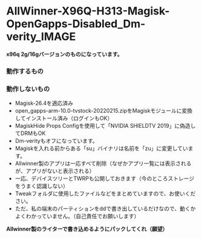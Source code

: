 # AllWinner-X96Q-H313-Magisk-OpenGapps-Disabled_Dm-verity_IMAGE
**x96q 2g/16gバージョンのものになっています。**
### 動作するもの


### 動作しないもの

* Magisk-26.4を適応済み
* open_gapps-arm-10.0-tvstock-20220215.zipをMagiskモジュールに変換してインストール済み（ログインもOK）
* MagiskHide Props Configを使用して「NVIDIA SHIELDTV 2019」に偽造してDRMもOK
* Dm-verityもオフになっています。
* Magiskを入れる前からある「su」バイナリは名前を「zu」に変更しています。
* Allwinner製のアプリは一応すべて削除（なぜかアプリ一覧には表示されるが、アプリがないと表示される）
* 一応、デバイスツリーとTWRPも公開しておきます（今のところストレージをうまく認識しない）
* Tweakフォルダに使用したファイルなどをまとめていますので、お使いください。
* ただ、私の端末のパーティションをddで書き出しているだけなので、動くかよくわかっていません。（自己責任でお願いします）

**Allwinner製のライターで書き込めるようにパックしてくれ（願望）**
